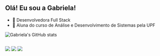 ## Olá! Eu sou a Gabriela!

- 🔭 Desenvolvedora Full Stack
- 🌱 Aluna do curso de Análise e Desenvolvimento de Sistemas pela UPF

![Gabriela's GitHub stats](https://github-readme-stats.vercel.app/api?username=gabsartori&show_icons=true&theme=dracula)
##

<div> 
  <a href="https://instagram.com/_gabrielasartori" target="_blank"><img src="https://img.shields.io/badge/-Instagram-%23E4405F?style=for-the-badge&logo=instagram&logoColor=white" target="_blank"></a>
  <a href = "mailto:gabrielasartori.quadros@gmail.com.com"><img src="https://img.shields.io/badge/-Gmail-%23333?style=for-the-badge&logo=gmail&logoColor=white" target="_blank"></a>
  <a href="https://www.linkedin.com/in/gabriela-sartori-de-quadros-a424342ab/)" target="_blank"><img src="https://img.shields.io/badge/-LinkedIn-%230077B5?style=for-the-badge&logo=linkedin&logoColor=white" target="_blank"></a> 
  
</div>

